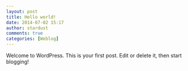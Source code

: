 ```yaml
---
layout: post
title: Hello world!
date: 2014-07-02 15:17
author: stardust
comments: true
categories: [Weblog]
---
```

Welcome to WordPress. This is your first post. Edit or delete it, then start blogging!
